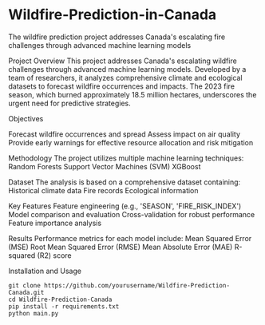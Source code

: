 # Wildfire-Prediction-in-Canada
The wildfire prediction project addresses Canada's escalating fire challenges through advanced machine learning models

Project Overview
This project addresses Canada's escalating wildfire challenges through advanced machine learning models. Developed by a team of researchers, it analyzes comprehensive climate and ecological datasets to forecast wildfire occurrences and impacts. The 2023 fire season, which burned approximately 18.5 million hectares, underscores the urgent need for predictive strategies.

Objectives

Forecast wildfire occurrences and spread
Assess impact on air quality
Provide early warnings for effective resource allocation and risk mitigation

Methodology
The project utilizes multiple machine learning techniques:
Random Forests
Support Vector Machines (SVM)
XGBoost

Dataset
The analysis is based on a comprehensive dataset containing:
Historical climate data
Fire records
Ecological information

Key Features
Feature engineering (e.g., 'SEASON', 'FIRE_RISK_INDEX')
Model comparison and evaluation
Cross-validation for robust performance
Feature importance analysis

Results
Performance metrics for each model include:
Mean Squared Error (MSE)
Root Mean Squared Error (RMSE)
Mean Absolute Error (MAE)
R-squared (R2) score

Installation and Usage
```
git clone https://github.com/yourusername/Wildfire-Prediction-Canada.git
cd Wildfire-Prediction-Canada
pip install -r requirements.txt
python main.py
